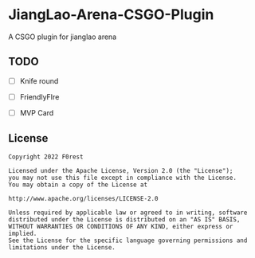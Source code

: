 # JiangLao-Arena-CSGO-Plugin

A CSGO plugin for jianglao arena



## TODO

- [ ] Knife round

- [ ] FriendlyFIre

- [ ] MVP Card

## License

```
Copyright 2022 F0rest

Licensed under the Apache License, Version 2.0 (the "License");
you may not use this file except in compliance with the License.
You may obtain a copy of the License at

http://www.apache.org/licenses/LICENSE-2.0

Unless required by applicable law or agreed to in writing, software
distributed under the License is distributed on an "AS IS" BASIS,
WITHOUT WARRANTIES OR CONDITIONS OF ANY KIND, either express or implied.
See the License for the specific language governing permissions and
limitations under the License.
```
